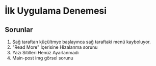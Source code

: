 # İlk Uygulama Denemesi

## Sorunlar

1. Sağ taraftan küçültmye başlayınca sağ taraftaki menü kayboluyor.
2. "Read More" İçerisine Hizalanma sorunu
3. Yazı Sitilleri Henüz Ayarlanmadı
4. Main-post img görsel sorunu
